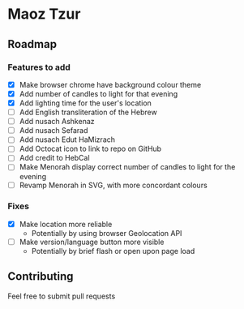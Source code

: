 # Maoz Tzur

## Roadmap

### Features to add

- [x] Make browser chrome have background colour theme
- [x] Add number of candles to light for that evening
- [x] Add lighting time for the user's location
- [ ] Add English transliteration of the Hebrew
- [ ] Add nusach Ashkenaz
- [ ] Add nusach Sefarad
- [ ] Add nusach Edut HaMizrach
- [ ] Add Octocat icon to link to repo on GitHub
- [ ] Add credit to HebCal
- [ ] Make Menorah display correct number of candles to light for the evening
- [ ] Revamp Menorah in SVG, with more concordant colours

### Fixes

- [x] Make location more reliable
    - Potentially by using browser Geolocation API
- [ ] Make version/language button more visible
    - Potentially by brief flash or open upon page load

## Contributing

Feel free to submit pull requests
